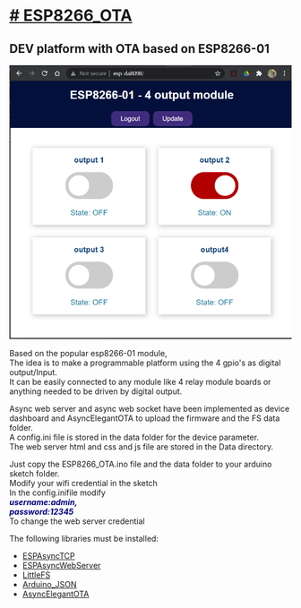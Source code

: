 <h1><span style="text-decoration: underline;"># ESP8266_OTA</span></h1>
<h2>DEV platform with OTA based on ESP8266-01</h2>
<p><img src="/dashboard.png" alt="" /></p>
<p><span style="font-weight: 400;">Based on the popular esp8266-01 module,<br /></span><span style="font-weight: 400;">The idea is to make a programmable platform using the 4 gpio's as digital output/Input.<br /></span><span style="font-weight: 400;">It can be easily connected to any module like 4 relay module boards or anything needed to be driven by digital output.</span></p>
<p><span style="font-weight: 400;">Async web server and async web socket have been implemented as device dashboard and AsyncElegantOTA to upload the firmware and the FS data folder.<br /></span><span style="font-weight: 400;">A config.ini file is stored in the data folder for the device parameter.<br /></span><span style="font-weight: 400;">The web server html and css and js file are stored in the Data directory.</span></p>
<p><span style="font-weight: 400;">Just copy the ESP8266_OTA.ino file and the data folder to your arduino sketch folder.<br /></span><span style="font-weight: 400;">Modify your wifi credential in the sketch<br /></span><span style="font-weight: 400;">In the config.inifile modify<br /></span><span style="color: #000080;"><em><strong>username:admin,<br /></strong></em></span><span style="font-weight: 400;"><span style="color: #000080;"><em><strong>password:12345</strong></em></span><br /></span><span style="font-weight: 400;">To change the web server credential</span></p>
<p><span style="font-weight: 400;">The following libraries must be installed:</span></p>
<ul>
<li><a href="https://github.com/me-no-dev/ESPAsyncTCP">ESPAsyncTCP</a></li>
<li>
<div>
<div><a href="https://github.com/me-no-dev/ESPAsyncWebServer">ESPAsyncWebServer</a></div>
</div>
</li>
<li><a href="https://github.com/earlephilhower/arduino-esp8266littlefs-plugin/releases">LittleFS </a></li>
<li><a href="https://www.arduino.cc/reference/en/libraries/arduino_json/">Arduino_JSON </a></li>
<li><a href="https://github.com/ayushsharma82/AsyncElegantOTA">AsyncElegantOTA</a></li>
</ul>